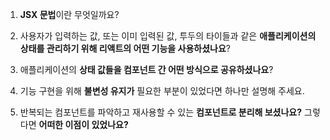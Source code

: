 

1. **JSX 문법**이란 무엇일까요?




2. 사용자가 입력하는 값, 또는 이미 입력된 값, 투두의 타이들과 같은 **애플리케이션의 상태를 관리하기 위해 리액트의 어떤 기능을 사용하셨나요**?



3. 애플리케이션의 **상태 값들을 컴포넌트 간 어떤 방식으로 공유하셨나요**?



4. 기능 구현을 위해 **불변성 유지가** 필요한 부분이 있었다면 하나만 설명해 주세요.



5. 반복되는 컴포넌트를 파악하고 재사용할 수 있는 **컴포넌트로 분리해 보셨나요?** 그렇다면 **어떠한 이점이 있었나요?**

